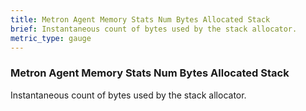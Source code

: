 ```yaml
---
title: Metron Agent Memory Stats Num Bytes Allocated Stack
brief: Instantaneous count of bytes used by the stack allocator.
metric_type: gauge
---
```


### Metron Agent Memory Stats Num Bytes Allocated Stack

Instantaneous count of bytes used by the stack allocator.